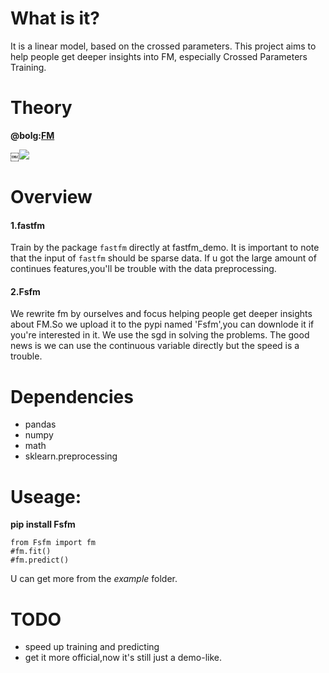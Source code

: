 # What is it?
It is a linear model, based on the crossed parameters. This project aims to help people get deeper insights into FM, especially Crossed Parameters Training. 

# Theory
**@bolg:[FM](http://shataowei.com/2017/12/04/FM理论解析及应用/)**

￼![](http://upload-images.jianshu.io/upload_images/1129359-92da0691440d9857.jpg?imageMogr2/auto-orient/strip%7CimageView2/2/w/1240)

# Overview
#### 1.fastfm
Train by the package `fastfm` directly at fastfm_demo.
It is important to note that the input of `fastfm` should be sparse data. If u got the large amount of continues features,you'll be trouble with the data preprocessing.

#### 2.Fsfm
We rewrite fm by ourselves and focus helping people get deeper insights about FM.So we upload it to the pypi named 'Fsfm',you can downlode it if you're interested in it.
We use the sgd in solving the problems. The good news is we can use the continuous variable directly but the speed is a trouble.

# Dependencies
- pandas
- numpy
- math
- sklearn.preprocessing

# Useage:
**pip install Fsfm**

```
from Fsfm import fm
#fm.fit()
#fm.predict()
```

U can get more from the *example* folder.

# TODO
- speed up training and predicting
- get it more official,now it's still just a demo-like. 